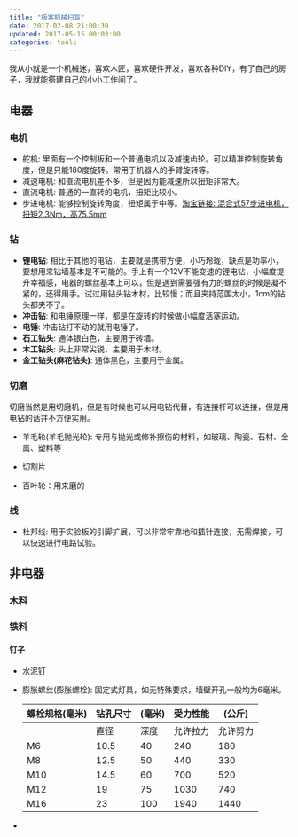 ```yaml
---
title: "极客机械扫盲"
date: 2017-02-08 21:00:39
updated: 2017-05-15 00:03:00
categories: tools
---
```

我从小就是一个机械迷，喜欢木匠，喜欢硬件开发，喜欢各种DIY，有了自己的房子，我就能搭建自己的小小工作间了。

## 电器

### 电机

- 舵机: 里面有一个控制板和一个普通电机以及减速齿轮。可以精准控制旋转角度，但是只能180度旋转。常用于机器人的手臂旋转等。
- 减速电机: 和直流电机差不多，但是因为能减速所以扭矩非常大。
- 直流电机: 普通的一直转的电机，扭矩比较小。
- 步进电机: 能够控制旋转角度，扭矩属于中等。[淘宝链接: 混合式57步进电机，扭矩2.3Nm，高75.5mm](http://c.b1za.com/h.2UaXF7?cv=y8peSBG34A&sm=fa8fa4)

### 钻

- **锂电钻**: 相比于其他的电钻，主要就是携带方便，小巧玲珑，缺点是功率小，要想用来钻墙基本是不可能的。手上有一个12V不能变速的锂电钻，小幅度提升幸福感，电器的螺丝基本上可以，但是遇到需要强有力的螺丝的时候是凝不紧的，还得用手。试过用钻头钻木材，比较慢；而且夹持范围太小，1cm的钻头都夹不了。
- **冲击钻**: 和电锤原理一样，都是在旋转的时候做小幅度活塞运动。
- **电锤**: 冲击钻打不动的就用电锤了。
- **石工钻头**: 通体银白色，主要用于砖墙。
- **木工钻头**: 头上非常尖锐，主要用于木材。
- **金工钻头(麻花钻头)**: 通体黑色，主要用于金属。

### 切磨

切磨当然是用切磨机，但是有时候也可以用电钻代替，有连接杆可以连接，但是用电钻的话并不方便实用。

- 羊毛轮(羊毛抛光轮): 专用与抛光或修补擦伤的材料，如玻璃、陶瓷、石材、金属、塑料等


- 切割片
- 百叶轮：用来磨的

### 线

- 杜邦线: 用于实验板的引脚扩展，可以非常牢靠地和插针连接，无需焊接，可以快速进行电路试验。

## 非电器

### 木料

### 铁料

#### 钉子

- 水泥钉

- 膨胀螺丝(膨胀螺栓): 固定式灯具，如无特殊要求，墙壁开孔一般均为6毫米。

  | 螺栓规格(毫米) | 钻孔尺寸 | (毫米) | 受力性能 | (公斤) |
  | -------- | ---- | ---- | ---- | ---- |
  |          | 直径   | 深度   | 允许拉力 | 允许剪力 |
  | M6       | 10.5 | 40   | 240  | 180  |
  | M8       | 12.5 | 50   | 440  | 330  |
  | M10      | 14.5 | 60   | 700  | 520  |
  | M12      | 19   | 75   | 1030 | 740  |
  | M16      | 23   | 100  | 1940 | 1440 |

- ​

